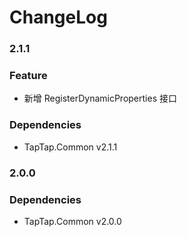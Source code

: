 # ChangeLog

### 2.1.1

### Feature

- 新增 RegisterDynamicProperties 接口

### Dependencies

- TapTap.Common v2.1.1

### 2.0.0

### Dependencies

* TapTap.Common v2.0.0
